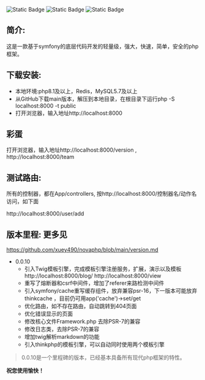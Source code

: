 ![Static Badge](https://img.shields.io/badge/%3E%3Dphp-8.1-green)    ![Static Badge](https://img.shields.io/badge/MIT-License-blue)  ![Static Badge](https://img.shields.io/badge/Symfony_7-green)


## 简介:
这是一款基于symfony的底层代码开发的轻量级，强大，快速，简单，安全的php框架。

## 下载安装:
- 本地环境:php8.1及以上，Redis，MySQL5.7及以上
-  从GitHub下载main版本，解压到本地目录，在根目录下运行php -S localhost:8000 -t public
- 打开浏览器，输入地址http://localhost:8000

## 彩蛋
打开浏览器，输入地址http://localhost:8000/version ,
http://localhost:8000/team


## 测试路由:
所有的控制器，都在App/controllers, 按http://localhost:8000/控制器名/动作名  访问，如下面

http://localhost:8000/user/add


## 版本里程: 更多见
https://github.com/xuey490/novaphp/blob/main/version.md
- 0.0.10
	- 引入Twig模板引擎，完成模板引擎注册服务，扩展，演示以及模板 http://localhost:8000/blog/ http://localhost:8000/view
	- 重写了熔断器和csrf中间件，增加了referer来路检测中间件
	- 引入symfony/cache重写缓存组件，放弃兼容psr-16，下一版本可能放弃thinkcache ，目前仍可用app('cache')->set/get
	- 优化路由，如不存在路由，自动跳转到404页面
	- 优化错误显示的页面
	- 修改核心文件Framework.php 去除PSR-7的兼容
	- 修改日志类，去除PSR-7的兼容
	- 增加twig解析markdown的功能
	- 引入thinkphp的模板引擎，可以自动同时使用两个模板引擎
> 0.0.10是一个里程碑的版本，已经基本具备所有现代php框架的特性。


**祝您使用愉快！**
